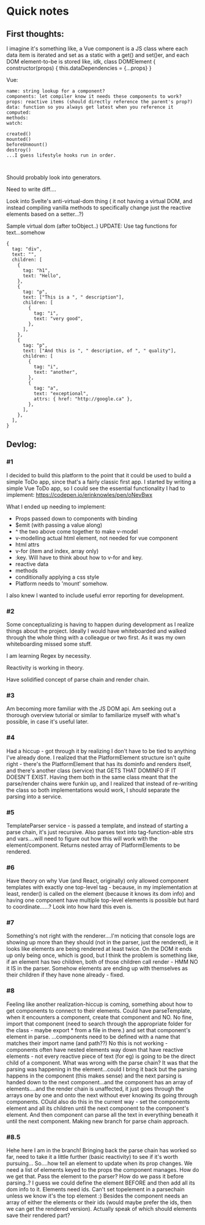 # Quick notes

## First thoughts:

I imagine it's something like, a Vue component is a JS class where each data item is iterated and set as a static with a get() and set()er, and each DOM element-to-be is stored like, idk,
class DOMElement {
constructor(props) {
this.dataDependencies = {...props}
}

Vue:

```
name: string lookup for a component?
components: let compiler know it needs these components to work?
props: reactive items (should directly reference the parent's prop?)
data: function so you always get latest when you reference it
computed:
methods:
watch:

created()
mounted()
beforeUnmount()
destroy()
...I guess lifestyle hooks run in order.



```

Should probably look into generators.

Need to write diff....

Look into Svelte's anti-virtual-dom thing
( it not having a virtual DOM, and instead compiling vanilla methods to specifically change just the reactive elements based on a setter...?)

Sample virtual dom (after toObject..)
UPDATE: Use tag functions for text...somehow

```
{
  tag: "div",
  text: "",
  children: [
    {
      tag: "h1",
      text: "Hello",
    },
    {
      tag: "p",
      text: ["This is a ", " description"],
      children: [
        {
          tag: "i",
          text: "very good",
        },
      ],
    },
    {
      tag: "p",
      text: ["And this is ", " description, of ", " quality"],
      children: [
        {
          tag: "i",
          text: "another",
        },
        {
          tag: "a",
          text: "exceptional",
          attrs: { href: "http://google.ca" },
        },
      ],
    },
  ],
}
```

## Devlog:

### #1

I decided to build this platform to the point that it could be used to build a simple ToDo app, since that's a fairly classic first app. I started by writing a simple Vue ToDo app, so I could see the essential functionality I had to implement: https://codepen.io/erinknowles/pen/oNevBwx

What I ended up needing to implement:

- Props passed down to components with binding
- $emit (with passing a value along)
- ^ the two above come together to make v-model
- v-modelling actual html element, not needed for vue component
- html attrs
- v-for (item and index, array only)
- :key. Will have to think about how to v-for and key.
- reactive data
- methods
- conditionally applying a css style
- Platform needs to 'mount' somehow.

I also knew I wanted to include useful error reporting for development.

### #2

Some conceptualizing is having to happen during development as I realize things about the project. Ideally I would have whiteboarded and walked through the whole thing with a colleague or two first. As it was my own whiteboarding missed some stuff.

I am learning Regex by necessity.

Reactivity is working in theory.

Have solidified concept of parse chain and render chain.

### #3

Am becoming more familiar with the JS DOM api. Am seeking out a thorough overview tutorial or similar to familiarize myself with what's possible, in case it's useful later.

### #4

Had a hiccup - got through it by realizing I don't have to be tied to anything I've already done. I realized that the PlatformElement structure isn't quite right - there's the PlatformElement that has its dominfo and renders itself, and there's another class (service) that GETS THAT DOMINFO IF IT DOESN'T EXIST. Having them both in the same class meant that the parse/render chains were funkin up, and I realized that instead of re-writing the class so both implementations would work, I should separate the parsing into a service.

### #5

TemplateParser service - is passed a template, and instead of starting a parse chain, it's just recursive. Also parses text into tag-function-able strs and vars....will need to figure out how this will work with the element/component. Returns nested array of PlatformElements to be rendered.

### #6

Have theory on why Vue (and React, originally) only allowed component templates with exactly one top-level tag - because, in my implementation at least, render() is called on the element (because it knows its dom info) and having one component have multiple top-level elements is possible but hard to coordinate......? Look into how hard this even is.

### #7

Something's not right with the renderer....I'm noticing that console logs are showing up more than they should (not in the parser, just the rendered), ie it looks like elements are being rendered at least twice. On the DOM it ends up only being once, which is good, but I think the problem is something like, if an element has two children, both of those children call render - HMM NO it IS in the parser. Somehow elements are ending up with themselves as their children if they have none already - fixed.

### #8

Feeling like another realization-hiccup is coming, something about how to get components to connect to their elements. Could have parseTemplate, when it encounters a component, create that component and NO. No fine, import that component (need to search through the appropriate folder for the class - maybe export \* from a file in there.) and set that component's element in parse.
...components need to be defined with a name that matches their import name (and path??)
No this is not working - components often have nested elements way down that have reactive elements - not every reactive piece of text (for eg) is going to be the direct child of a component.
What was wrong with the parse chain? It was that the parsing was happening in the element...could I bring it back but the parsing happens in the component (this makes sense) and the next parsing is handed down to the next component...and the component has an array of elements....and the render chain is unaffected, it just goes through the arrays one by one and onto the next without ever knowing its going through components.
COuld also do this in the current way - set the components element and all its children until the next component to the component's element. And then component can parse all the text in everything beneath it until the next component.
Making new branch for parse chain approach.

### #8.5

Hehe here I am in the branch!
Bringing back the parse chain has worked so far, need to take it a little further (basic reactivity) to see if it's worth pursuing...
So....how tell an element to update when its prop changes. We need a list of elements keyed to the props the component manages. How do we get that. Pass the element to the parser? How do we pass it before parsing..? I guess we could define the element BEFORE and then add all its dom info to it.
Elements need ids.
Can't set topelement in a parsechain unless we know it's the top element :) Besides the component needs an array of either the elements or their ids (would maybe prefer the ids, then we can get the rendered version).
Actually speak of which should elements save their rendered part?
